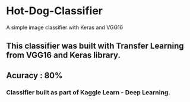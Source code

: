 # Hot-Dog-Classifier
A simple image classifier with Keras and VGG16
## This classifier was built with Transfer Learning from VGG16 and Keras library.
## Acuracy : 80%
### Classifier built as part of Kaggle Learn - Deep Learning.
